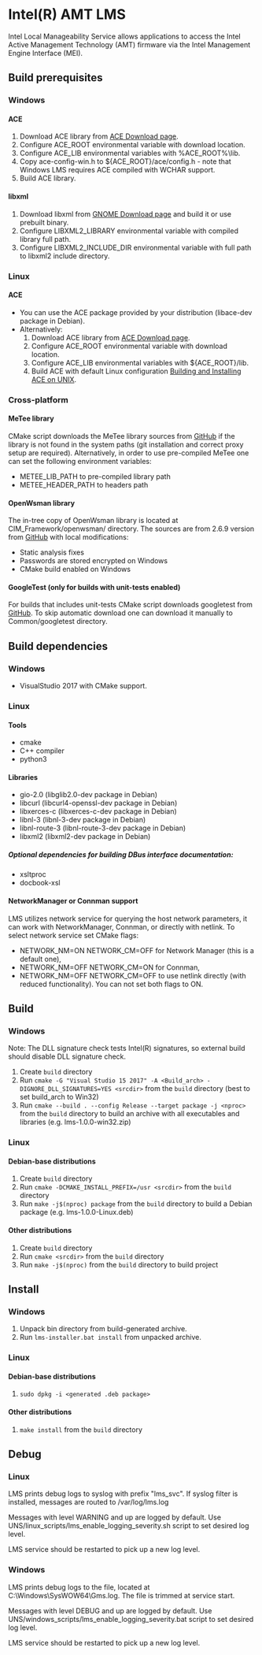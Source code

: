 Intel(R) AMT LMS
================
Intel Local Manageability Service allows applications
to access the Intel Active Management Technology (AMT) firmware via
the Intel Management Engine Interface (MEI).

## Build prerequisites

### Windows

#### ACE
1. Download ACE library from [ACE Download page](http://download.dre.vanderbilt.edu/).
2. Configure ACE_ROOT environmental variable with download location.
3. Configure ACE_LIB environmental variables with %ACE_ROOT%\lib.
4. Copy ace-config-win.h to ${ACE_ROOT}/ace/config.h - note that Windows LMS requires ACE compiled with WCHAR support.
5. Build ACE library.

#### libxml
1. Download libxml from [GNOME Download page](https://gitlab.gnome.org/GNOME/libxml2/-/archive/master/libxml2-master.zip') and build it or use prebuilt binary.
2. Configure LIBXML2_LIBRARY environmental variable with compiled library full path.
3. Configure LIBXML2_INCLUDE_DIR environmental variable with full path to libxml2 include directory.

### Linux

#### ACE
 * You can use the ACE package provided by your distribution (libace-dev package in Debian).
 * Alternatively:
   1. Download ACE library from [ACE Download page](http://download.dre.vanderbilt.edu/).
   2. Configure ACE_ROOT environmental variable with download location.
   3. Configure ACE_LIB environmental variables with ${ACE_ROOT}/lib.
   4. Build ACE with default Linux configuration [Building and Installing ACE on UNIX](http://www.dre.vanderbilt.edu/~schmidt/DOC_ROOT/ACE/ACE-INSTALL.html#unix).

### Cross-platform

#### MeTee library
CMake script downloads the MeTee library sources from [GitHub](https://github.com/intel/metee)
if the library is not found in the system paths (git installation and correct proxy setup are required).
Alternatively, in order to use pre-compiled MeTee one can set the following environment variables:
 * METEE_LIB_PATH to pre-compiled library path
 * METEE_HEADER_PATH to headers path

#### OpenWsman library
The in-tree copy of OpenWsman library is located at CIM_Framework/openwsman/ directory.
The sources are from 2.6.9 version from [GitHub](https://github.com/Openwsman/openwsman) with local modifications:
* Static analysis fixes
* Passwords are stored encrypted on Windows
* CMake build enabled on Windows

#### GoogleTest (only for builds with unit-tests enabled)

For builds that includes unit-tests CMake script downloads googletest from [GitHub](https://github.com/google/googletest).
To skip automatic download one can download it manually to Common/googletest directory.

## Build dependencies

### Windows
* VisualStudio 2017 with CMake support.

### Linux
#### Tools
* cmake
* C++ compiler
* python3

#### Libraries

* gio-2.0 (libglib2.0-dev package in Debian)
* libcurl (libcurl4-openssl-dev package in Debian)
* libxerces-c (libxerces-c-dev package in Debian)
* libnl-3 (libnl-3-dev package in Debian)
* libnl-route-3 (libnl-route-3-dev package in Debian)
* libxml2 (libxml2-dev package in Debian)

##### Optional dependencies for building DBus interface documentation:
* xsltproc
* docbook-xsl

#### NetworkManager or Connman support

LMS utilizes network service for querying the host network parameters, it can work with NetworkManager, Connman, or directly with netlink.
To select network service set CMake flags:
* NETWORK_NM=ON NETWORK_CM=OFF for Network Manager (this is a default one),
* NETWORK_NM=OFF NETWORK_CM=ON for Connman,
* NETWORK_NM=OFF NETWORK_CM=OFF to use netlink directly (with reduced functionality).
You can not set both flags to ON.

## Build

### Windows

Note: The DLL signature check tests Intel(R) signatures, so external build should disable DLL signature check.

1. Create `build` directory
2. Run `cmake -G "Visual Studio 15 2017" -A <Build_arch> -DIGNORE_DLL_SIGNATURES=YES <srcdir>` from the `build` directory (best to set build_arch to Win32)
3. Run `cmake --build . --config Release --target package -j <nproc>` from the `build` directory to build an archive with all executables and libraries (e.g. lms-1.0.0-win32.zip)

### Linux

#### Debian-base distributions

1. Create `build` directory
2. Run `cmake -DCMAKE_INSTALL_PREFIX=/usr <srcdir>` from the `build` directory
3. Run `make -j$(nproc) package` from the `build` directory to build a Debian package (e.g. lms-1.0.0-Linux.deb)

#### Other distributions

1. Create `build` directory
2. Run `cmake <srcdir>` from the `build` directory
3. Run `make -j$(nproc)` from the `build` directory to build project

## Install

### Windows

1. Unpack bin directory from build-generated archive.
2. Run `lms-installer.bat install` from unpacked archive.

### Linux

#### Debian-base distributions

1. `sudo dpkg -i <generated .deb package>`

#### Other distributions

1. `make install` from the `build` directory

## Debug

### Linux

LMS prints debug logs to syslog with prefix "lms_svc". If syslog filter is installed, messages are routed to /var/log/lms.log

Messages with level WARNING and up are logged by default. Use UNS/linux_scripts/lms_enable_logging_severity.sh script to set desired log level.

LMS service should be restarted to pick up a new log level.

### Windows

LMS prints debug logs to the file, located at C:\Windows\SysWOW64\Gms.log. The file is trimmed at service start.

Messages with level DEBUG and up are logged by default. Use UNS/windows_scripts/lms_enable_logging_severity.bat script to set desired log level.

LMS service should be restarted to pick up a new log level.
